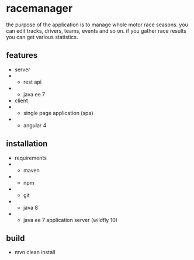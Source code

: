 # racemanager

the purpose of the application is to manage whole motor race seasons.
you can edit tracks, drivers, teams, events and so on. if you gather race results you can get various statistics.

## features

- server
- - rest api
- - java ee 7
- client
- - single page application (spa)
- - angular 4

## installation

- requirements
- - maven
- - npm
- - git
- - java 8
- - java ee 7 application server (wildfly 10)

## build

- mvn clean install
